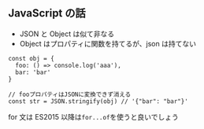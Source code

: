## JavaScript の話

- JSON と Object は似て非なる
- Object はプロパティに関数を持てるが、json は持てない

```
const obj = {
  foo: () => console.log('aaa'),
  bar: 'bar'
}

// fooプロパティはJSONに変換できず消える
const str = JSON.stringify(obj) // '{"bar": "bar"}'
```

for 文は ES2015 以降は`for...of`を使うと良いでしょう
